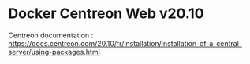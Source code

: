 # Docker Centreon Web v20.10
Centreon documentation : https://docs.centreon.com/20.10/fr/installation/installation-of-a-central-server/using-packages.html
